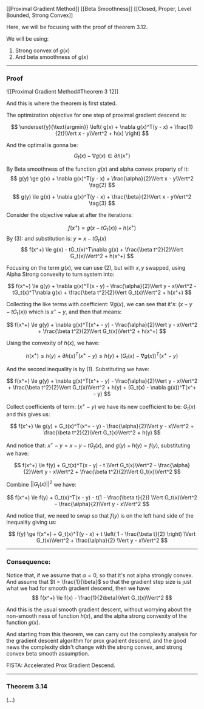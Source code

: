 [[Proximal Gradient Method]]
[[Beta Smoothness]]
[[Closed, Proper, Level Bounded, Strong Convex]]

Here, we will be focusing with the proof of theorem 3.12. 

We will be using: 
1. Strong convex of $g(x)$ 
2. And beta smoothness of $g(x)$


---
### **Proof**

![[Proximal Gradient Method#Theorem 3 12]]

And this is where the theorem is first stated. 

The optimization objective for one step of proximal gradient descend is: 

$$
\underset{y}{\text{argmin}}
\left(
    g(x) + \nabla g(x)^T(y - x) + \frac{1}{2t}\Vert x - y\Vert^2 + h(x)
\right)
$$

And the optimal is gonna be: 
$$
G_t(x) - \nabla g(x) \in \partial h(x^+) \tag{1}
$$

By Beta smoothness of the function $g(x)$ and alpha convex property of it: 
$$
g(y) \ge g(x) + \nabla g(x)^T(y - x) + \frac{\alpha}{2}\Vert x - y\Vert^2
\tag{2}
$$

$$
g(y) \le g(x) + \nabla g(x)^T(y - x) + \frac{\beta}{2}\Vert x - y\Vert^2
\tag{3}
$$

Consider the objective value at after the iterations: 

$$
f(x^+) = g(x - tG_t(x)) + h(x^+)
$$
By (3): and substitution is: $y = x - tG_t(x)$
$$
f(x^+) \le g(x) - tG_t(x)^T\nabla g(x) + \frac{\beta t^2}{2}\Vert G_t(x)\Vert^2 + h(x^+)
$$

Focusing on the term $g(x)$, we can use (2), but with $x, y$ swapped, using Alpha Strong convexity to turn system into: 

$$
f(x^+) \le g(y) + \nabla g(x)^T(x - y) - \frac{\alpha}{2}\Vert y - x\Vert^2 - tG_t(x)^T\nabla g(x) + \frac{\beta t^2}{2}\Vert G_t(x)\Vert^2 + h(x^+)
$$

Collecting the like terms with coefficient: $\nabla g(x)$, we can see that it's: $(x - y - tG_t(x))$ which is $x^+ - y$, and then that means: 

$$
f(x^+) \le g(y) + \nabla g(x)^T(x^+ - y) - \frac{\alpha}{2}\Vert y - x\Vert^2 + \frac{\beta t^2}{2}\Vert G_t(x)\Vert^2 + h(x^+)
$$

Using the convexity of $h(x)$, we have: 

$$
h(x^+) \le h(y) + \partial h(x)^T(x^+ - y) \le h(y) + (G_t(x) - \nabla g(x))^T(x^+ - y)
$$

And the second inequality is by (1). Substituting we have: 

$$
f(x^+) \le g(y) + \nabla g(x)^T(x^+ - y) - \frac{\alpha}{2}\Vert y - x\Vert^2 + \frac{\beta t^2}{2}\Vert G_t(x)\Vert^2 + h(y) + (G_t(x) - \nabla g(x))^T(x^+ - y)
$$

Collect coefficients of term: $(x^+ - y)$ we have its new coefficient to be: $G_t(x)$ and this gives us: 

$$
f(x^+) \le g(y) + G_t(x)^T(x^+ - y) - \frac{\alpha}{2}\Vert y - x\Vert^2 + \frac{\beta t^2}{2}\Vert G_t(x)\Vert^2 + h(y)
$$

And notice that: $x^+ - y = x - y - tG_t(x)$, and $g(y) + h(y) = f(y)$, substituting we have: 

$$
f(x^+) \le f(y) + G_t(x)^T(x - y) - t \Vert G_t(x)\Vert^2 - \frac{\alpha}{2}\Vert y - x\Vert^2 + \frac{\beta t^2}{2}\Vert G_t(x)\Vert^2
$$

Combine $||G_t(x)||^2$ we have: 

$$
f(x^+) \le f(y) + G_t(x)^T(x - y) - t(1 - \frac{\beta t}{2}) \Vert G_t(x)\Vert^2 - \frac{\alpha}{2}\Vert y - x\Vert^2
$$

And notice that, we need to swap so that $f(y)$ is on the left hand side of the inequality giving us: 

$$
f(y) \ge f(x^+) + G_t(x)^T(y - x) + t \left(
    1 - \frac{\beta t}{2}
\right) \Vert G_t(x)\Vert^2 + \frac{\alpha}{2} \Vert y - x\Vert^2
$$

---
### Consequence: 

Notice that, if we assume that $\alpha = 0$, so that it's not alpha strongly convex. And assume that $t = \frac{1}{\beta}$ so that the gradient step size is just what we had for smooth gradient descend, then we have: 
$$
f(x^+) \le f(x) - \frac{1}{2\beta}\Vert G_t(x)\Vert^2
$$

And this is the usual smooth gradient descent, without worrying about the non-smooth ness of function $h(x)$, and the alpha strong convexity of the function $g(x)$. 

And starting from this theorem, we can carry out the complexity analysis for the gradient descent algorithm for prox gradient descend, and the good news the complexity didn't change with the strong convex, and strong convex beta smooth assumption. 

FISTA: Accelerated Prox Gradient Descend.


---
### Theorem 3.14

(...)